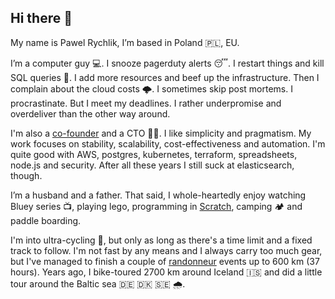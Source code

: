 ## Hi there 👋

My name is Pawel Rychlik, I’m based in Poland 🇵🇱, EU.

I’m a computer guy 💻. I snooze pagerduty alerts 😴. I restart things and kill SQL queries 🔪. I add more resources and beef up the infrastructure. Then I complain about the cloud costs 🌩️. I sometimes skip post mortems. I procrastinate. But I meet my deadlines. I rather underpromise and overdeliver than the other way around.

I'm also a [co-founder](https://www.voucherify.io/) and a CTO 🧙‍♂️. I like simplicity and pragmatism. My work focuses on stability, scalability, cost-effectiveness and automation. I'm quite good with AWS, postgres, kubernetes, terraform, spreadsheets, node.js and security. After all these years I still suck at elasticsearch, though.

I’m a husband and a father. That said, I whole-heartedly enjoy watching Bluey series 📺, playing lego, programming in [Scratch](https://scratch.mit.edu/), camping 🏕️ and paddle boarding.

I'm into ultra-cycling 🚴, but only as long as there's a time limit and a fixed track to follow. I'm not fast by any means and I always carry too much gear, but I've managed to finish a couple of [randonneur](https://brevety.pl/) events up to 600 km (37 hours). Years ago, I bike-toured 2700 km around Iceland 🇮🇸 and did a little tour around the Baltic sea 🇩🇪 🇩🇰 🇸🇪 🌧️.

<!--
**pawelrychlik/pawelrychlik** is a ✨ _special_ ✨ repository because its `README.md` (this file) appears on your GitHub profile.

Here are some ideas to get you started:

- 🔭 I’m currently working on ...
- 🌱 I’m currently learning ...
- 👯 I’m looking to collaborate on ...
- 🤔 I’m looking for help with ...
- 💬 Ask me about ...
- 📫 How to reach me: ...
- 😄 Pronouns: ...
- ⚡ Fun fact: ...
-->
